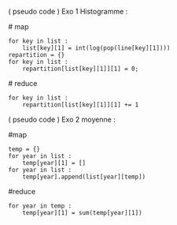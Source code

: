 ( pseudo code )
Exo 1 Histogramme : 

\# map

```
for key in list : 
	list[key][1] = int(log(pop(line[key][1])))
repartition = {}
for key in list :
	repartition[list[key][1]][1] = 0;
```

\# reduce

```
for key in list :
	repartition[list[key][1]][1] += 1
```


( pseudo code )
Exo 2 moyenne :

\#map

```
temp = {}
for year in list :
	temp[year][1] = []
for year in list :
	temp[year].append(list[year][temp])
```

\#reduce

```
for year in temp :
	temp[year][1] = sum(temp[year][1])
```


